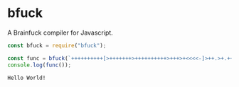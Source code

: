 # bfuck
A Brainfuck compiler for Javascript.

``` javascript
const bfuck = require("bfuck");

const func = bfuck(`++++++++++[>+++++++>++++++++++>+++>+<<<<-]>++.>+.+++++++..+++.>++.<<+++++++++++++++.>.+++.------.--------.>+.>.`);
console.log(func());
```

```
Hello World!


```

